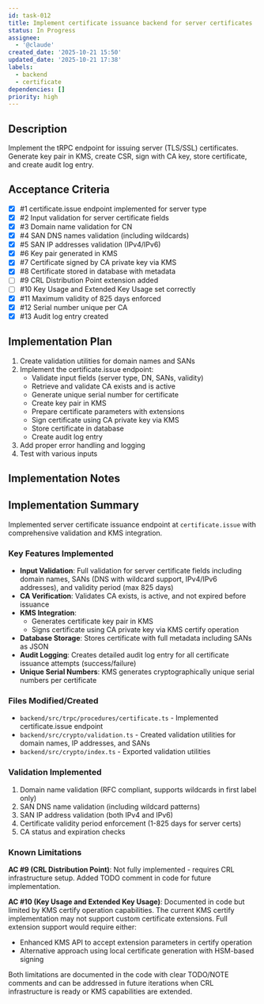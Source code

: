 ```yaml
---
id: task-012
title: Implement certificate issuance backend for server certificates
status: In Progress
assignee:
  - '@claude'
created_date: '2025-10-21 15:50'
updated_date: '2025-10-21 17:38'
labels:
  - backend
  - certificate
dependencies: []
priority: high
---
```


## Description

<!-- SECTION:DESCRIPTION:BEGIN -->
Implement the tRPC endpoint for issuing server (TLS/SSL) certificates. Generate key pair in KMS, create CSR, sign with CA key, store certificate, and create audit log entry.
<!-- SECTION:DESCRIPTION:END -->

## Acceptance Criteria
<!-- AC:BEGIN -->
- [x] #1 certificate.issue endpoint implemented for server type
- [x] #2 Input validation for server certificate fields
- [x] #3 Domain name validation for CN
- [x] #4 SAN DNS names validation (including wildcards)
- [x] #5 SAN IP addresses validation (IPv4/IPv6)
- [x] #6 Key pair generated in KMS
- [x] #7 Certificate signed by CA private key via KMS
- [x] #8 Certificate stored in database with metadata
- [ ] #9 CRL Distribution Point extension added
- [ ] #10 Key Usage and Extended Key Usage set correctly
- [x] #11 Maximum validity of 825 days enforced
- [x] #12 Serial number unique per CA
- [x] #13 Audit log entry created
<!-- AC:END -->

## Implementation Plan

<!-- SECTION:PLAN:BEGIN -->
1. Create validation utilities for domain names and SANs
2. Implement the certificate.issue endpoint:
   - Validate input fields (server type, DN, SANs, validity)
   - Retrieve and validate CA exists and is active
   - Generate unique serial number for certificate
   - Create key pair in KMS
   - Prepare certificate parameters with extensions
   - Sign certificate using CA private key via KMS
   - Store certificate in database
   - Create audit log entry
3. Add proper error handling and logging
4. Test with various inputs
<!-- SECTION:PLAN:END -->

## Implementation Notes

<!-- SECTION:NOTES:BEGIN -->
## Implementation Summary

Implemented server certificate issuance endpoint at `certificate.issue` with comprehensive validation and KMS integration.

### Key Features Implemented

- **Input Validation**: Full validation for server certificate fields including domain names, SANs (DNS with wildcard support, IPv4/IPv6 addresses), and validity period (max 825 days)
- **CA Verification**: Validates CA exists, is active, and not expired before issuance
- **KMS Integration**: 
  - Generates certificate key pair in KMS
  - Signs certificate using CA private key via KMS certify operation
- **Database Storage**: Stores certificate with full metadata including SANs as JSON
- **Audit Logging**: Creates detailed audit log entry for all certificate issuance attempts (success/failure)
- **Unique Serial Numbers**: KMS generates cryptographically unique serial numbers per certificate

### Files Modified/Created

- `backend/src/trpc/procedures/certificate.ts` - Implemented certificate.issue endpoint
- `backend/src/crypto/validation.ts` - Created validation utilities for domain names, IP addresses, and SANs
- `backend/src/crypto/index.ts` - Exported validation utilities

### Validation Implemented

1. Domain name validation (RFC compliant, supports wildcards in first label only)
2. SAN DNS name validation (including wildcard patterns)
3. SAN IP address validation (both IPv4 and IPv6)
4. Certificate validity period enforcement (1-825 days for server certs)
5. CA status and expiration checks

### Known Limitations

**AC #9 (CRL Distribution Point)**: Not fully implemented - requires CRL infrastructure setup. Added TODO comment in code for future implementation.

**AC #10 (Key Usage and Extended Key Usage)**: Documented in code but limited by KMS certify operation capabilities. The current KMS certify implementation may not support custom certificate extensions. Full extension support would require either:
- Enhanced KMS API to accept extension parameters in certify operation
- Alternative approach using local certificate generation with HSM-based signing

Both limitations are documented in the code with clear TODO/NOTE comments and can be addressed in future iterations when CRL infrastructure is ready or KMS capabilities are extended.
<!-- SECTION:NOTES:END -->
